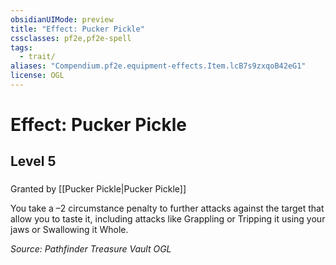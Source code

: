 ```yaml
---
obsidianUIMode: preview
title: "Effect: Pucker Pickle"
cssclasses: pf2e,pf2e-spell
tags:
  - trait/
aliases: "Compendium.pf2e.equipment-effects.Item.lcB7s9zxqoB42eG1"
license: OGL
---
```

# Effect: Pucker Pickle
## Level 5
### 






Granted by [[Pucker Pickle|Pucker Pickle]]

You take a –2 circumstance penalty to further attacks against the target that allow you to taste it, including attacks like Grappling or Tripping it using your jaws or Swallowing it Whole.

*Source: Pathfinder Treasure Vault*
*OGL*